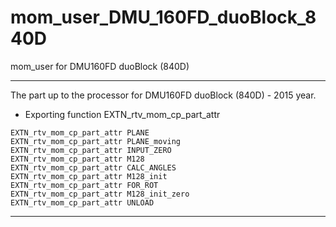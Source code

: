 # mom_user_DMU_160FD_duoBlock_840D
 mom_user for DMU160FD duoBlock (840D)

____

The part up to the processor for DMU160FD duoBlock (840D) - 2015 year.
- Exporting function EXTN_rtv_mom_cp_part_attr

```
EXTN_rtv_mom_cp_part_attr PLANE
EXTN_rtv_mom_cp_part_attr PLANE_moving
EXTN_rtv_mom_cp_part_attr INPUT_ZERO
EXTN_rtv_mom_cp_part_attr M128
EXTN_rtv_mom_cp_part_attr CALC_ANGLES
EXTN_rtv_mom_cp_part_attr M128_init
EXTN_rtv_mom_cp_part_attr FOR_ROT
EXTN_rtv_mom_cp_part_attr M128_init_zero
EXTN_rtv_mom_cp_part_attr UNLOAD
```

____
